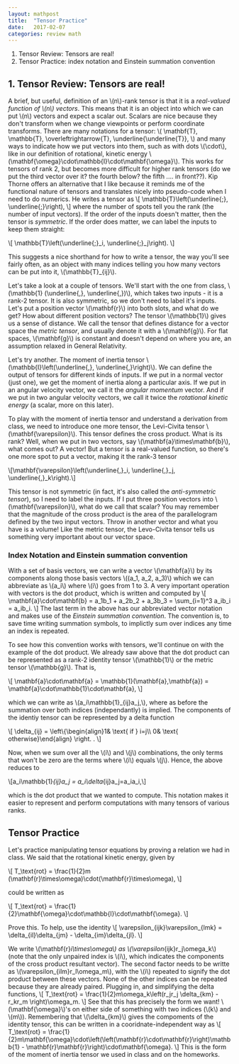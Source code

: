 ```yaml
---
layout: mathpost
title:  "Tensor Practice"
date:   2017-02-07
categories: review math
---
```


1. Tensor Review: Tensors are real!
2. Tensor Practice: index notation and Einstein summation convention

## 1. Tensor Review: Tensors are real!
A brief, but useful, definition of an \\(n\\)-rank tensor is that it is a _real-valued function of \\(n\\) vectors_. This means that it is an object into which we can put \\(n\\) vectors and expect a scalar out. Scalars are nice because they don't transform when we change viewpoints or perform coordinate transforms. There are many notations for a tensor:
\\(
\mathbf{T}, \mathbb{T}, \overleftrightarrow{T}, \underline{\underline{T}},
\\)
and many ways to indicate how we put vectors into them, such as with dots \\(\cdot\\), like in our definition of rotational, kinetic energy \\(\mathbf{\omega}\cdot\mathbb{I}\cdot\mathbf{\omega}\\). This works for tensors of rank 2, but becomes more difficult for higher rank tensors (do we put the third vector over it? the fourth below? the fifth .... in front??). Kip Thorne offers an alternative that I like because it reminds me of the functional nature of tensors and translates nicely into pseudo-code when I need to do numerics. He writes a tensor as
\\[
\mathbb{T}\left(\underline{\;}, \underline{\;}\right),
\\]
where the number of spots tell you the rank (the number of input vectors). If the order of the inputs doesn't matter, then the tensor is _symmetric_. If the order does matter, we can label the inputs to keep them straight:

\\[
\mathbb{T}\left(\underline{\;}_i, \underline{\;}_j\right).
\\]

This suggests a nice shorthand for how to write a tensor, the way you'll see fairly often, as an object with many indices telling you how many vectors can be put into it, \\(\mathbb{T}_{ij}\\).

Let's take a look at a couple of tensors. We'll start with the one from class, \\(\mathbb{1} (\underline{\,}, \underline{\,})\\), which takes two inputs - it is a rank-2 tensor. It is also symmetric, so we don't need to label it's inputs. Let's put a position vector \\(\mathbf{r}\\) into both slots, and what do we get? How about different position vectors? The tensor \\(\mathbb{1}\\) gives us a sense of distance. We call the tensor that defines distance for a vector space the _metric tensor_, and usually denote it with a \\(\mathbf{g}\\). For flat spaces, \\(\mathbf{g}\\) is constant and doesn't depend on where you are, an assumption relaxed in General Relativity.

Let's try another. The moment of inertia tensor \\(\mathbb{I}\left(\underline{\,}, \underline{\,}\right)\\). We can define the output of tensors for different kinds of inputs. If we put in a normal vector (just one), we get the moment of inertia along a particular axis. If we put in an angular velocity vector, we call it the _angular momentum_ vector. And if we put in two angular velocity vectors, we call it twice the _rotational kinetic energy_ (a scalar, more on this later).

To play with the moment of inertia tensor and understand a derivation from class, we need to introduce one more tensor, the Levi-Civita tensor \\(\mathbf{\varepsilon}\\). This tensor defines the cross product. What is its rank? Well, when we put in two vectors, say \\(\mathbf{a}\times\mathbf{b}\\), what comes out? A vector! But a tensor is a real-valued function, so there's one more spot to put a vector, making it the rank-3 tensor

\\[\mathbf{\varepsilon}\left(\underline{\,}_i, \underline{\,}_j, \underline{\,}_k\right).\\]

This tensor is not symmetric (in fact, it's also called the _anti-symmetric tensor_), so I need to label the inputs. If I put three position vectors into \\(\mathbf{\varepsilon}\\), what do we call that scalar? You may remember that the magnitude of the cross product is the area of the parallelogram defined by the two input vectors. Throw in another vector and what you have is a volume! Like the metric tensor, the Levo-Civita tensor tells us something very important about our vector space.

### Index Notation and Einstein summation convention
With a set of basis vectors, we can write a vector \\(\mathbf{a}\\) by its components along those basis vectors \\((a_1, a_2, a_3)\\) which we can abbreviate as \\(a_i\\) where \\(i\\) goes from 1 to 3. A very important operation with vectors is the dot product, which is written and computed by
\\[
\mathbf{a}\cdot\mathbf{b} = a_1b_1 + a_2b_2 + a_3b_3 = \sum_{i=1}^3 a_ib_i = a_ib_i.
\\]
The last term in the above has our abbreviated vector notation and makes use of the _Einstein summation convention_. The convention is, to save time writing summation symbols, to implictly sum over indices any time an index is repeated.

To see how this convention works with tensors, we'll continue on with the example of the dot product. We already saw above that the dot product can be represented as a rank-2 identity tensor \\(\mathbb{1}\\) or the metric tensor \\(\mathbb{g}\\). That is,

\\[
\mathbf{a}\cdot\mathbf{a} = \mathbb{1}(\mathbf{a},\mathbf{a}) = \mathbf{a}\cdot\mathbb{1}\cdot\mathbf{a},
\\]

which we can write as \\(a_i\mathbb{1}_{ij}a_j,\\), where as before the summation over both indices (independantly) is implied. The components of the identiy tensor can be represented by a delta function

\\[
\delta_{ij} = \left\\{\begin{align}1& \text{ if } i=j\\\\ 0& \text{ otherwise}\end{align} \right. .
\\]

Now, when we sum over all the \\(i\\) and \\(j\\) combinations, the only terms that won't be zero are the terms where \\(i\\) equals \\(j\\). Hence, the above reduces to

\\[a_i\mathbb{1}_{ij}a_j = a_i\delta_{ij}a_j=a_ia_i,\\]

which is the dot product that we wanted to compute. This notation makes it easier to represent and perform computations with many tensors of various ranks.


## Tensor Practice
Let's practice manipulating tensor equations by proving a relation we had in class. We said that the rotational kinetic energy, given by

\\[
T_\text{rot} = \frac{1}{2}m (\mathbf{r}\times\omega)\cdot(\mathbf{r}\times\omega),
\\]

could be written as 

\\[
T_\text{rot} = \frac{1}{2}\mathbf{\omega}\cdot\mathbb{I}\cdot\mathbf{\omega}.
\\]

Prove this. To help, use the identity
\\[
\varepsilon_{ijk}\varepsilon_{lmk} = \delta_{il}\delta_{jm} - \delta_{im}\delta_{jl}.
\\]

We write \\(\mathbf{r}_i\times\omega\\) as \\(\varepsilon_{ijk}r_j\omega_k\\) (note that the only unpaired index is \\(i\\), which indicates the components of the cross product resultant vector). The second factor needs to be writte as \\(\varepsilon_{ilm}r_l\omega_m\\), with the \\(i\\) repeated to signify the dot product between these vectors. None of the other indices can be repeated because they are already paired. Plugging in, and simplifying the delta functions,
\\[
T_\text{rot} = \frac{1}{2}m\omega_k\left(r_jr_j \delta_{km} - r_kr_m \right)\omega_m.
\\]
See that this has precisely the form we want! \\(\mathbf{\omega}\\)'s on either side of something with two indices (\\(k\\) and \\(m\\)). Remembering that \\(\delta_{km}\\) gives the compoments of the identity tensor, this can be written in a cooridnate-independent way as
\\[
T_\text{rot} = \frac{1}{2}m\mathbf{\omega}\cdot\left(\left(\mathbf{r}\cdot\mathbf{r}\right)\mathbb{1} - \mathbf{r}\mathbf{r}\right)\cdot\mathbf{\omega}.
\\]
This is the form of the moment of inertia tensor we used in class and on the homeworks.














